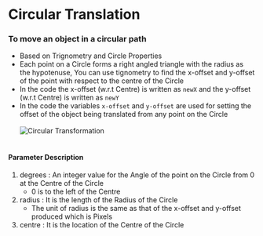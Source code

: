 # Circular Translation
### To move an object in a circular path

- Based on Trignometry and Circle Properties
- Each point on a Circle forms a right angled triangle with the radius as the hypotenuse, You can use tignometry to find the x-offset and y-offset of the point with respect to the centre of the Circle
- In the code the x-offset (w.r.t Centre) is written as ```newX``` and the y-offset (w.r.t Centre) is written as ```newY```
- In the code the variables ```x-offset``` and ```y-offset``` are used for setting the offset of the object being translated from any point on the Circle
  <br>
  <br>
  ![Circular Transformation](https://github.com/KingHowler/VS-Winform-Functions/assets/68814294/4ecba8d0-368e-4b1f-8dc4-a0db6e62cb2d.png)
  <br>
  <br>

#### Parameter Description
  1. degrees : An integer value for the Angle of the point on the Circle from 0 at the Centre of the Circle
      - 0 is to the left of the Centre
  2. radius  : It is the length of the Radius of the Circle
      - The unit of radius is the same as that of the x-offset and y-offset produced which is Pixels
  3. centre  : It is the location of the Centre of the Circle
     

